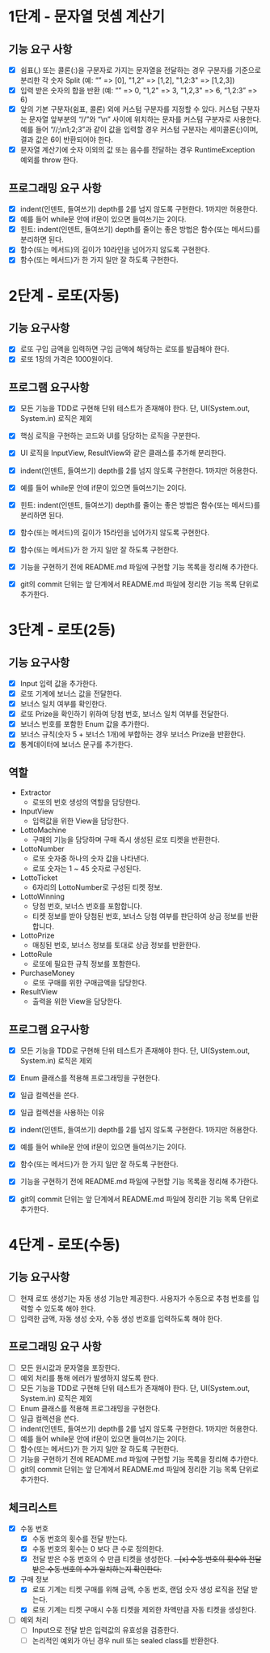 # 1단계 - 문자열 덧셈 계산기
## 기능 요구 사항
  - [x] 쉼표(,) 또는 콜론(:)을 구분자로 가지는 문자열을 전달하는 경우 구분자를 기준으로 분리한 각 숫자 Split (예: “” => [0], "1,2" => [1,2], "1,2:3" => [1,2,3])
  - [x] 입력 받은 숫자의 합을 반환 (예: “” => 0, "1,2" => 3, "1,2,3" => 6, “1,2:3” => 6)
  - [x] 앞의 기본 구분자(쉼표, 콜론) 외에 커스텀 구분자를 지정할 수 있다. 커스텀 구분자는 문자열 앞부분의 “//”와 “\n” 사이에 위치하는 문자를 커스텀 구분자로 사용한다. 예를 들어 “//;\n1;2;3”과 같이 값을 입력할 경우 커스텀 구분자는 세미콜론(;)이며, 결과 값은 6이 반환되어야 한다. 
  - [x] 문자열 계산기에 숫자 이외의 값 또는 음수를 전달하는 경우 RuntimeException 예외를 throw 한다.

## 프로그래밍 요구 사항
  - [x] indent(인덴트, 들여쓰기) depth를 2를 넘지 않도록 구현한다. 1까지만 허용한다.
  - [x] 예를 들어 while문 안에 if문이 있으면 들여쓰기는 2이다.
  - [x] 힌트: indent(인덴트, 들여쓰기) depth를 줄이는 좋은 방법은 함수(또는 메서드)를 분리하면 된다.
  - [x] 함수(또는 메서드)의 길이가 10라인을 넘어가지 않도록 구현한다.
  - [x] 함수(또는 메서드)가 한 가지 일만 잘 하도록 구현한다.

# 2단계 - 로또(자동)
## 기능 요구사항
  - [x] 로또 구입 금액을 입력하면 구입 금액에 해당하는 로또를 발급해야 한다.
  - [x] 로또 1장의 가격은 1000원이다.

## 프로그램 요구사항
  - [x] 모든 기능을 TDD로 구현해 단위 테스트가 존재해야 한다. 단, UI(System.out, System.in) 로직은 제외
  - [x] 핵심 로직을 구현하는 코드와 UI를 담당하는 로직을 구분한다.
  - [x] UI 로직을 InputView, ResultView와 같은 클래스를 추가해 분리한다.
  - [x] indent(인덴트, 들여쓰기) depth를 2를 넘지 않도록 구현한다. 1까지만 허용한다.
  - [x] 예를 들어 while문 안에 if문이 있으면 들여쓰기는 2이다.
  - [x] 힌트: indent(인덴트, 들여쓰기) depth를 줄이는 좋은 방법은 함수(또는 메서드)를 분리하면 된다.
  - [x] 함수(또는 메서드)의 길이가 15라인을 넘어가지 않도록 구현한다.
  - [x] 함수(또는 메서드)가 한 가지 일만 잘 하도록 구현한다.
  - [x] 기능을 구현하기 전에 README.md 파일에 구현할 기능 목록을 정리해 추가한다.
  - [x] git의 commit 단위는 앞 단계에서 README.md 파일에 정리한 기능 목록 단위로 추가한다.



# 3단계 - 로또(2등)
## 기능 요구사항
- [x] Input 입력 값을 추가한다.
- [x] 로또 기계에 보너스 값을 전달한다.
- [x] 보너스 일치 여부를 확인한다.
- [x] 로또 Prize을 확인하기 위하여 당첨 번호, 보너스 일치 여부를 전달한다.
- [x] 보너스 번호를 포함한 Enum 값을 추가한다.
- [x] 보너스 규칙(숫자 5 + 보너스 1개)에 부합하는 경우 보너스 Prize을 반환한다.
- [x] 통계데이터에 보너스 문구를 추가한다.

## 역할
- Extractor
  - 로또의 번호 생성의 역할을 담당한다.
- InputView 
  - 입력값을 위한 View을 담당한다.
- LottoMachine
  - 구매의 기능을 담당하며 구매 즉시 생성된 로또 티켓을 반환한다.
- LottoNumber
  - 로또 숫자중 하나의 숫자 값을 나타낸다.
  - 로또 숫자는 1 ~ 45 숫자로 구성된다.
- LottoTicket
  - 6자리의 LottoNumber로 구성된 티켓 정보.
- LottoWinning
  - 당첨 번호, 보너스 번호를 포함합니다.
  - 티켓 정보를 받아 당첨된 번호, 보너스 당첨 여부를 판단하여 상금 정보를 반환합니다.
- LottoPrize
  - 매칭된 번호, 보너스 정보를 토대로 상금 정보를 반환한다.
- LottoRule
  - 로또에 필요한 규칙 정보를 포함한다.
- PurchaseMoney 
  - 로또 구매를 위한 구매금액을 담당한다.
- ResultView
  - 출력을 위한 View을 담당한다.

## 프로그램 요구사항
- [x] 모든 기능을 TDD로 구현해 단위 테스트가 존재해야 한다. 단, UI(System.out, System.in) 로직은 제외
- [x] Enum 클래스를 적용해 프로그래밍을 구현한다.
- [x] 일급 컬렉션을 쓴다.
- [x] 일급 컬렉션을 사용하는 이유
- [x] indent(인덴트, 들여쓰기) depth를 2를 넘지 않도록 구현한다. 1까지만 허용한다.
- [x] 예를 들어 while문 안에 if문이 있으면 들여쓰기는 2이다.
- [x] 함수(또는 메서드)가 한 가지 일만 잘 하도록 구현한다.
- [x] 기능을 구현하기 전에 README.md 파일에 구현할 기능 목록을 정리해 추가한다.
- [x] git의 commit 단위는 앞 단계에서 README.md 파일에 정리한 기능 목록 단위로 추가한다.


# 4단계 - 로또(수동)

## 기능 요구사항
- [ ] 현재 로또 생성기는 자동 생성 기능만 제공한다. 사용자가 수동으로 추첨 번호를 입력할 수 있도록 해야 한다.
- [ ] 입력한 금액, 자동 생성 숫자, 수동 생성 번호를 입력하도록 해야 한다.

## 프로그래밍 요구 사항
- [ ] 모든 원시값과 문자열을 포장한다.
- [ ] 예외 처리를 통해 에러가 발생하지 않도록 한다.
- [ ] 모든 기능을 TDD로 구현해 단위 테스트가 존재해야 한다. 단, UI(System.out, System.in) 로직은 제외
- [ ] Enum 클래스를 적용해 프로그래밍을 구현한다.
- [ ] 일급 컬렉션을 쓴다.
- [ ] indent(인덴트, 들여쓰기) depth를 2를 넘지 않도록 구현한다. 1까지만 허용한다.
- [ ] 예를 들어 while문 안에 if문이 있으면 들여쓰기는 2이다.
- [ ] 함수(또는 메서드)가 한 가지 일만 잘 하도록 구현한다.
- [ ] 기능을 구현하기 전에 README.md 파일에 구현할 기능 목록을 정리해 추가한다.
- [ ] git의 commit 단위는 앞 단계에서 README.md 파일에 정리한 기능 목록 단위로 추가한다.

## 체크리스트
- [x] 수동 번호
  - [x] 수동 번호의 횟수를 전달 받는다.
  - [x] 수동 번호의 횟수는 0 보다 큰 수로 정의한다.
  - [x] 전달 받은 수동 번호의 수 만큼 티켓을 생성한다.
  ~~- [x] 수동 번호의 횟수와 전달받은 수동 번호의 수가 일치하는지 확인한다.~~
- [x] 구매 정보
  - [x] 로또 기계는 티켓 구매를 위해 금액, 수동 번호, 랜덤 숫자 생성 로직을 전달 받는다.
  - [x] 로또 기계는 티켓 구매시 수동 티켓을 제외한 차액만큼 자동 티켓을 생성한다.
- [ ] 예외 처리
  - [ ] Input으로 전달 받은 입력값의 유효성을 검증한다.
  - [ ] 논리적인 예외가 아닌 경우 null 또는 sealed class를 반환한다.
